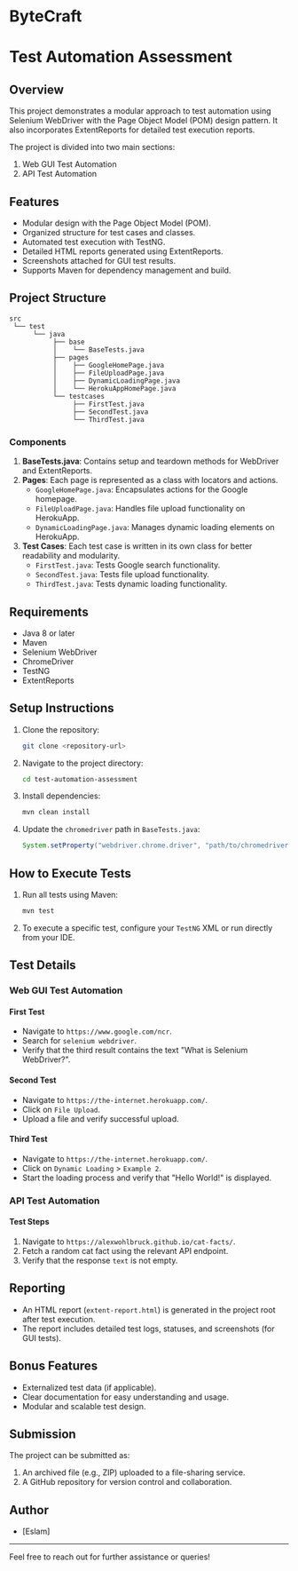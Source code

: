 # ByteCraft
# Test Automation Assessment

## Overview
This project demonstrates a modular approach to test automation using Selenium WebDriver with the Page Object Model (POM) design pattern. It also incorporates ExtentReports for detailed test execution reports.

The project is divided into two main sections:
1. Web GUI Test Automation
2. API Test Automation

## Features
- Modular design with the Page Object Model (POM).
- Organized structure for test cases and classes.
- Automated test execution with TestNG.
- Detailed HTML reports generated using ExtentReports.
- Screenshots attached for GUI test results.
- Supports Maven for dependency management and build.

## Project Structure
```
src
 └── test
      └── java
           ├── base
           │    └── BaseTests.java
           ├── pages
           │    ├── GoogleHomePage.java
           │    ├── FileUploadPage.java
           │    ├── DynamicLoadingPage.java
           │    └── HerokuAppHomePage.java
           └── testcases
                ├── FirstTest.java
                ├── SecondTest.java
                └── ThirdTest.java
```

### Components
1. **BaseTests.java**: Contains setup and teardown methods for WebDriver and ExtentReports.
2. **Pages**: Each page is represented as a class with locators and actions.
   - `GoogleHomePage.java`: Encapsulates actions for the Google homepage.
   - `FileUploadPage.java`: Handles file upload functionality on HerokuApp.
   - `DynamicLoadingPage.java`: Manages dynamic loading elements on HerokuApp.
3. **Test Cases**: Each test case is written in its own class for better readability and modularity.
   - `FirstTest.java`: Tests Google search functionality.
   - `SecondTest.java`: Tests file upload functionality.
   - `ThirdTest.java`: Tests dynamic loading functionality.

## Requirements
- Java 8 or later
- Maven
- Selenium WebDriver
- ChromeDriver
- TestNG
- ExtentReports

## Setup Instructions
1. Clone the repository:
   ```bash
   git clone <repository-url>
   ```

2. Navigate to the project directory:
   ```bash
   cd test-automation-assessment
   ```

3. Install dependencies:
   ```bash
   mvn clean install
   ```

4. Update the `chromedriver` path in `BaseTests.java`:
   ```java
   System.setProperty("webdriver.chrome.driver", "path/to/chromedriver");
   ```

## How to Execute Tests
1. Run all tests using Maven:
   ```bash
   mvn test
   ```

2. To execute a specific test, configure your `TestNG` XML or run directly from your IDE.

## Test Details
### Web GUI Test Automation
#### First Test
- Navigate to `https://www.google.com/ncr`.
- Search for `selenium webdriver`.
- Verify that the third result contains the text "What is Selenium WebDriver?".

#### Second Test
- Navigate to `https://the-internet.herokuapp.com/`.
- Click on `File Upload`.
- Upload a file and verify successful upload.

#### Third Test
- Navigate to `https://the-internet.herokuapp.com/`.
- Click on `Dynamic Loading` > `Example 2`.
- Start the loading process and verify that "Hello World!" is displayed.

### API Test Automation
#### Test Steps
1. Navigate to `https://alexwohlbruck.github.io/cat-facts/`.
2. Fetch a random cat fact using the relevant API endpoint.
3. Verify that the response `text` is not empty.

## Reporting
- An HTML report (`extent-report.html`) is generated in the project root after test execution.
- The report includes detailed test logs, statuses, and screenshots (for GUI tests).

## Bonus Features
- Externalized test data (if applicable).
- Clear documentation for easy understanding and usage.
- Modular and scalable test design.

## Submission
The project can be submitted as:
1. An archived file (e.g., ZIP) uploaded to a file-sharing service.
2. A GitHub repository for version control and collaboration.

## Author
- [Eslam]

---
Feel free to reach out for further assistance or queries!
